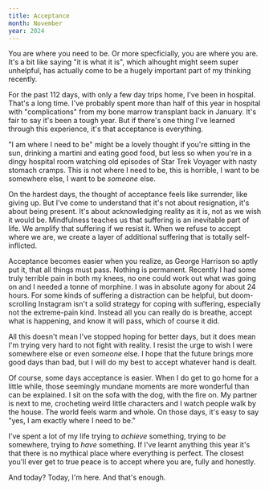```yaml
---
title: Acceptance
month: November
year: 2024
---
```


You are where you need to be. Or more specficially, you are where you are. It's a bit like saying "it is what it is", which alhought might seem super unhelpful, has actually come to be a hugely important part of my thinking recently.

For the past 112 days, with only a few day trips home, I've been in hospital. That's a long time. I've probably spent more than half of this year in hospital with "complications" from my bone marrow transplant back in January. It's fair to say it's been a tough year. But if there's one thing I've learned through this experience, it's that acceptance is everything.

"I am where I need to be" might be a lovely thought if you're sitting in the sun, drinking a martini and eating good food, but less so when you're in a dingy hospital room watching old episodes of Star Trek Voyager with nasty stomach cramps. This is not where I need to be, this is horrible, I want to be somewhere else, I want to be _someone_ else.

On the hardest days, the thought of acceptance feels like surrender, like giving up. But I've come to understand that it's not about resignation, it's about being present. It's about acknowledging reality as it is, not as we wish it would be.
Mindfulness teaches us that suffering is an inevitable part of life. We amplify that suffering if we resist it. When we refuse to accept where we are, we create a layer of additional suffering that is totally self-inflicted.

Acceptance becomes easier when you realize, as George Harrison so aptly put it, that all things must pass. Nothing is permanent. Recently I had some truly terrible pain in both my knees, no one could work out what was going on and I needed a tonne of morphine. I was in absolute agony for about 24 hours. For some kinds of suffering a distraction can be helpful, but doom-scrolling Instagram isn't a solid strategy for coping with suffering, especially not the extreme-pain kind. Instead all you can really do is breathe, accept what is happening, and know it will pass, which of course it did.

All this doesn't mean I've stopped hoping for better days, but it does mean I'm trying very hard to not fight with reality. I resist the urge to wish I were somewhere else or even _someone_ else. I hope that the future brings more good days than bad, but I will do my best to accept whatever hand is dealt.

Of course, some days acceptance is easier. When I do get to go home for a little while, those seemingly mundane moments are more wonderful than can be explained. I sit on the sofa with the dog, with the fire on. My partner is next to me, crocheting weird little characters and I watch people walk by the house. The world feels warm and whole. On those days, it's easy to say "yes, I am exactly where I need to be."

I've spent a lot of my life trying to _achieve_ something, trying to _be_ somewhere, trying to _have_ something. If I've learnt anything this year it's that there is no mythical place where everything is perfect. The closest you'll ever get to true peace is to accept where you are, fully and honestly.

And today? Today, I'm here. And that's enough.
